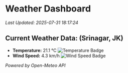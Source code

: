
# Weather Dashboard

_Last Updated: 2025-07-31 18:17:24_

## Current Weather Data: (Srinagar, JK)
- **Temperature:** 21.1 °C ![Temperature Badge](https://img.shields.io/badge/Temperature-Medium%20Temp-green)
- **Wind Speed:** 4.3 km/h ![Wind Speed Badge](https://img.shields.io/badge/Wind%20Speed-Light%20Wind-blue)

*Powered by Open-Meteo API*
